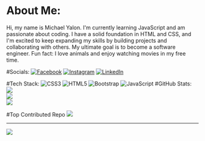 # About Me:
Hi, my name is Michael Yalon. I'm currently learning JavaScript and am passionate about coding. I have a solid foundation in HTML and CSS, and I'm excited to keep expanding my skills by building projects and collaborating with others. My ultimate goal is to become a software engineer. Fun fact: I love animals and enjoy watching movies in my free time.


#Socials:
[![Facebook](https://img.shields.io/badge/Facebook-%231877F2.svg?logo=Facebook&logoColor=white)](https://facebook.com/michaelyalonofficial) [![Instagram](https://img.shields.io/badge/Instagram-%23E4405F.svg?logo=Instagram&logoColor=white)](https://instagram.com/themickymix) [![LinkedIn](https://img.shields.io/badge/LinkedIn-%230077B5.svg?logo=linkedin&logoColor=white)](https://linkedin.com/in/michaelyalon) 

#Tech Stack:
![CSS3](https://img.shields.io/badge/css3-%231572B6.svg?style=for-the-badge&logo=css3&logoColor=white) ![HTML5](https://img.shields.io/badge/html5-%23E34F26.svg?style=for-the-badge&logo=html5&logoColor=white) ![Bootstrap](https://img.shields.io/badge/bootstrap-%238511FA.svg?style=for-the-badge&logo=bootstrap&logoColor=white) ![JavaScript](https://img.shields.io/badge/javascript-%23323330.svg?style=for-the-badge&logo=javascript&logoColor=%23F7DF1E)
#GitHub Stats:
![](https://github-readme-stats.vercel.app/api?username=themickymix&theme=dark&hide_border=false&include_all_commits=true&count_private=true)<br/>
![](https://github-readme-streak-stats.herokuapp.com/?user=themickymix&theme=dark&hide_border=false)<br/>
![](https://github-readme-stats.vercel.app/api/top-langs/?username=themickymix&theme=dark&hide_border=false&include_all_commits=true&count_private=true&layout=compact)

#Top Contributed Repo
![](https://github-contributor-stats.vercel.app/api?username=themickymix&limit=5&theme=dark&combine_all_yearly_contributions=true)

---
[![](https://visitcount.itsvg.in/api?id=themickymix&icon=0&color=0)](https://visitcount.itsvg.in)

<!-- Proudly created with GPRM ( https://gprm.itsvg.in ) -->
